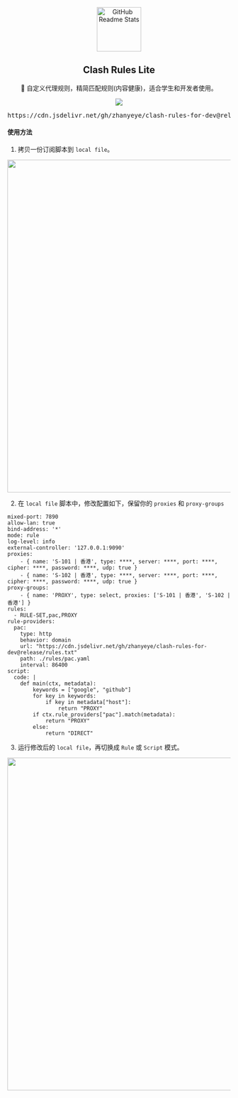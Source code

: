 <p align="center">
 <img width="100px" src="https://github.com/Dreamacro/clash/raw/master/docs/logo.png" align="center" alt="GitHub Readme Stats" />
 <h2 align="center">Clash Rules Lite</h2>
 
 <p align="center">🍒 自定义代理规则，精简匹配规则(内容健康)，适合学生和开发者使用。</p>
 
 <p align="center">
  <a href="https://github.com/zhanyeye/clash-rules-lite/blob/master/.github/workflows/release.yml">
   <img src="https://github.com/zhanyeye/clash-rules-lite/actions/workflows/release.yml/badge.svg" />
  </a>
 </p>
 
 <p>
  <pre align="center">https://cdn.jsdelivr.net/gh/zhanyeye/clash-rules-for-dev@release/rules.txt</pre>
 </p>
</p>


#### 使用方法
1. 拷贝一份订阅脚本到 `local file`。
<div align=center>
    <img width="750" src="https://user-images.githubusercontent.com/35565811/147398760-17324346-2fa3-4390-ad80-3d830ec8c58d.png">
</div>

2. 在 `local file` 脚本中，修改配置如下，保留你的 `proxies` 和 `proxy-groups`
```
mixed-port: 7890
allow-lan: true
bind-address: '*'
mode: rule
log-level: info
external-controller: '127.0.0.1:9090'
proxies:
    - { name: 'S-101 | 香港', type: ****, server: ****, port: ****, cipher: ****, password: ****, udp: true }
    - { name: 'S-102 | 香港', type: ****, server: ****, port: ****, cipher: ****, password: ****, udp: true }
proxy-groups:
    - { name: 'PROXY', type: select, proxies: ['S-101 | 香港', 'S-102 | 香港'] }
rules:
  - RULE-SET,pac,PROXY
rule-providers:
  pac:
    type: http
    behavior: domain
    url: "https://cdn.jsdelivr.net/gh/zhanyeye/clash-rules-for-dev@release/rules.txt"
    path: ./rules/pac.yaml
    interval: 86400
script:
  code: |
    def main(ctx, metadata):
        keywords = ["google", "github"]
        for key in keywords:
            if key in metadata["host"]:
                return "PROXY"
        if ctx.rule_providers["pac"].match(metadata):
            return "PROXY"
        else:
            return "DIRECT"

```
3. 运行修改后的 `local file`，再切换成 `Rule` 或 `Script` 模式。
<div align=center>
    <img width="750" src="https://user-images.githubusercontent.com/35565811/147398721-88a75d2b-ce4d-4605-80a1-60871907f64d.png">
</div>
